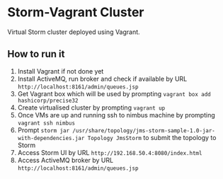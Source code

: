 # Storm-Vagrant Cluster
Virtual Storm cluster deployed using Vagrant.

## How to run it
1. Install Vagrant if not done yet
2. Install ActiveMQ, run broker and check if available by URL `http://localhost:8161/admin/queues.jsp`
3. Get Vagrant box which will be used by prompting `vagrant box add hashicorp/precise32`
4. Create virtualised cluster by prompting `vagrant up`
5. Once VMs are up and running ssh to nimbus machine by prompting `vagrant ssh nimbus`
6. Prompt `storm jar /usr/share/topology/jms-storm-sample-1.0-jar-with-dependencies.jar Topology JmsStorm`
to submit the topology to Storm
7. Access Storm UI by URL `http://192.168.50.4:8080/index.html`
8. Access ActiveMQ broker by URL `http://localhost:8161/admin/queues.jsp`
